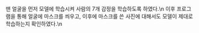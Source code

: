 맨 얼굴을 먼저 모델에 학습시켜 사람의 7개 감정을 학습하도록 하였다.\n
이후 프로그램을 통해 얼굴에 마스크를 씌우고, 이후에 마스크를 쓴 사진에 대해서도 모델이 제대로 학습하는지 확인하였다.\n
